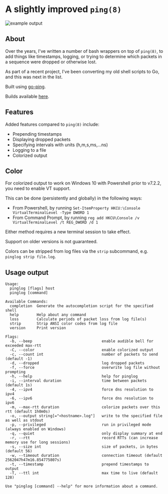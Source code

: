 # A slightly improved `ping(8)`

![example output](https://git.seedno.de/seednode/pinglog/raw/branch/master/example.png)

## About
Over the years, I've written a number of bash wrappers on top of `ping(8)`, to add things like timestamps, logging, or trying to determine which packets in a sequence were dropped or otherwise lost. 

As part of a recent project, I've been converting my old shell scripts to Go, and this was next in the list.

Built using [go-ping](https://pkg.go.dev/github.com/go-ping/ping).

Builds available [here](https://cdn.seedno.de/builds/pinglog).

## Features
Added features compared to `ping(8)` include:
- Prepending timestamps
- Displaying dropped packets
- Specifying intervals with units (h,m,s,ms,...ns)
- Logging to a file
- Colorized output

## Color
For colorized output to work on Windows 10 with Powershell prior to v7.2.2, you need to enable VT support.

This can be done (persistently and globally) in the following ways:
- From Powershell, by running `Set-ItemProperty HKCU:\Console VirtualTerminalLevel -Type DWORD 1`
- From Command Prompt, by running `reg add HKCU\Console /v VirtualTerminalLevel /t REG_DWORD /d 1`

Either method requires a new terminal session to take effect.

Support on older versions is not guaranteed.

Colors can be stripped from log files via the `strip` subcommand, e.g. `pinglog strip file.log`.

## Usage output
```
Usage:
  pinglog [flags] host
  pinglog [command]

Available Commands:
  completion  Generate the autocompletion script for the specified shell
  help        Help about any command
  loss        Calculate periods of packet loss from log file(s)
  strip       Strip ANSI color codes from log file
  version     Print version

Flags:
  -b, --beep                               enable audible bell for exceeded max-rtt
  -C, --color                              enable colorized output
  -c, --count int                          number of packets to send (default -1)
  -d, --dropped                            log dropped packets
  -f, --force                              overwrite log file without prompting
  -h, --help                               help for pinglog
  -i, --interval duration                  time between packets (default 1s)
  -4, --ipv4                               force dns resolution to ipv4
  -6, --ipv6                               force dns resolution to ipv6
  -m, --max-rtt duration                   colorize packets over this rtt (default 1h0m0s)
  -o, --output string[="<hostname>.log"]   write to the specified file as well as stdout
  -p, --privileged                         run in privileged mode (always enabled on Windows)
  -q, --quiet                              only display summary at end
  -r, --rtt                                record RTTs (can increase memory use for long sessions)
  -s, --size int                           size of packets, in bytes (default 56)
  -w, --timeout duration                   connection timeout (default 2562047h47m16.854775807s)
  -t, --timestamp                          prepend timestamps to output
  -T, --ttl int                            max time to live (default 128)

Use "pinglog [command] --help" for more information about a command.
```